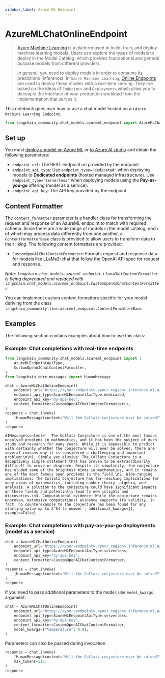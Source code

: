 ```yaml
---
sidebar_label: Azure ML Endpoint
---
```


# AzureMLChatOnlineEndpoint

>[Azure Machine Learning](https://azure.microsoft.com/en-us/products/machine-learning/) is a platform used to build, train, and deploy machine learning models. Users can explore the types of models to deploy in the Model Catalog, which provides foundational and general purpose models from different providers.
>
>In general, you need to deploy models in order to consume its predictions (inference). In `Azure Machine Learning`, [Online Endpoints](https://learn.microsoft.com/en-us/azure/machine-learning/concept-endpoints) are used to deploy these models with a real-time serving. They are based on the ideas of `Endpoints` and `Deployments` which allow you to decouple the interface of your production workload from the implementation that serves it.

This notebook goes over how to use a chat model hosted on an `Azure Machine Learning Endpoint`.


```python
from langchain_community.chat_models.azureml_endpoint import AzureMLChatOnlineEndpoint
```

## Set up

You must [deploy a model on Azure ML](https://learn.microsoft.com/en-us/azure/machine-learning/how-to-use-foundation-models?view=azureml-api-2#deploying-foundation-models-to-endpoints-for-inferencing) or [to Azure AI studio](https://learn.microsoft.com/en-us/azure/ai-studio/how-to/deploy-models-open) and obtain the following parameters:

* `endpoint_url`: The REST endpoint url provided by the endpoint.
* `endpoint_api_type`: Use `endpoint_type='dedicated'` when deploying models to **Dedicated endpoints** (hosted managed infrastructure). Use `endpoint_type='serverless'` when deploying models using the **Pay-as-you-go** offering (model as a service).
* `endpoint_api_key`: The API key provided by the endpoint

## Content Formatter

The `content_formatter` parameter is a handler class for transforming the request and response of an AzureML endpoint to match with required schema. Since there are a wide range of models in the model catalog, each of which may process data differently from one another, a `ContentFormatterBase` class is provided to allow users to transform data to their liking. The following content formatters are provided:

* `CustomOpenAIChatContentFormatter`: Formats request and response data for models like LLaMa2-chat that follow the OpenAI API spec for request and response.

*Note: `langchain.chat_models.azureml_endpoint.LlamaChatContentFormatter` is being deprecated and replaced with `langchain.chat_models.azureml_endpoint.CustomOpenAIChatContentFormatter`.*

You can implement custom content formatters specific for your model deriving from the class `langchain_community.llms.azureml_endpoint.ContentFormatterBase`.

## Examples

The following section contains examples about how to use this class:

### Example: Chat completions with real-time endpoints


```python
from langchain_community.chat_models.azureml_endpoint import (
    AzureMLEndpointApiType,
    CustomOpenAIChatContentFormatter,
)
from langchain_core.messages import HumanMessage

chat = AzureMLChatOnlineEndpoint(
    endpoint_url="https://<your-endpoint>.<your_region>.inference.ml.azure.com/score",
    endpoint_api_type=AzureMLEndpointApiType.dedicated,
    endpoint_api_key="my-api-key",
    content_formatter=CustomOpenAIChatContentFormatter(),
)
response = chat.invoke(
    [HumanMessage(content="Will the Collatz conjecture ever be solved?")]
)
response
```



```output
AIMessage(content='  The Collatz Conjecture is one of the most famous unsolved problems in mathematics, and it has been the subject of much study and research for many years. While it is impossible to predict with certainty whether the conjecture will ever be solved, there are several reasons why it is considered a challenging and important problem:\n\n1. Simple yet elusive: The Collatz Conjecture is a deceptively simple statement that has proven to be extraordinarily difficult to prove or disprove. Despite its simplicity, the conjecture has eluded some of the brightest minds in mathematics, and it remains one of the most famous open problems in the field.\n2. Wide-ranging implications: The Collatz Conjecture has far-reaching implications for many areas of mathematics, including number theory, algebra, and analysis. A solution to the conjecture could have significant impacts on these fields and potentially lead to new insights and discoveries.\n3. Computational evidence: While the conjecture remains unproven, extensive computational evidence supports its validity. In fact, no counterexample to the conjecture has been found for any starting value up to 2^64 (a number', additional_kwargs={}, example=False)
```


### Example: Chat completions with pay-as-you-go deployments (model as a service)


```python
chat = AzureMLChatOnlineEndpoint(
    endpoint_url="https://<your-endpoint>.<your_region>.inference.ml.azure.com/v1/chat/completions",
    endpoint_api_type=AzureMLEndpointApiType.serverless,
    endpoint_api_key="my-api-key",
    content_formatter=CustomOpenAIChatContentFormatter,
)
response = chat.invoke(
    [HumanMessage(content="Will the Collatz conjecture ever be solved?")]
)
response
```

If you need to pass additional parameters to the model, use `model_kwargs` argument:


```python
chat = AzureMLChatOnlineEndpoint(
    endpoint_url="https://<your-endpoint>.<your_region>.inference.ml.azure.com/v1/chat/completions",
    endpoint_api_type=AzureMLEndpointApiType.serverless,
    endpoint_api_key="my-api-key",
    content_formatter=CustomOpenAIChatContentFormatter,
    model_kwargs={"temperature": 0.8},
)
```

Parameters can also be passed during invocation:


```python
response = chat.invoke(
    [HumanMessage(content="Will the Collatz conjecture ever be solved?")],
    max_tokens=512,
)
response
```
